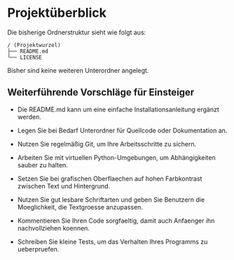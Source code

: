 # Projektüberblick

Die bisherige Ordnerstruktur sieht wie folgt aus:

```
/ (Projektwurzel)
├── README.md
└── LICENSE
```

Bisher sind keine weiteren Unterordner angelegt.

## Weiterführende Vorschläge für Einsteiger

- Die README.md kann um eine einfache Installationsanleitung ergänzt werden.
- Legen Sie bei Bedarf Unterordner für Quellcode oder Dokumentation an.
- Nutzen Sie regelmäßig Git, um Ihre Arbeitsschritte zu sichern.
- Arbeiten Sie mit virtuellen Python-Umgebungen, um Abhängigkeiten sauber zu halten.

- Setzen Sie bei grafischen Oberflaechen auf hohen Farbkontrast zwischen Text und Hintergrund.
- Nutzen Sie gut lesbare Schriftarten und geben Sie Benutzern die Moeglichkeit, die Textgroesse anzupassen.
- Kommentieren Sie Ihren Code sorgfaeltig, damit auch Anfaenger ihn nachvollziehen koennen.
- Schreiben Sie kleine Tests, um das Verhalten Ihres Programms zu ueberpruefen.
